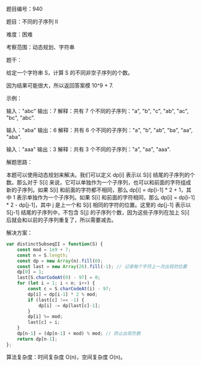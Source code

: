 题目编号：940

题目：不同的子序列 II

难度：困难

考察范围：动态规划、字符串

题干：

给定一个字符串 S，计算 S 的不同非空子序列的个数。

因为结果可能很大，所以返回答案模 10^9 + 7.

示例：

输入："abc"
输出：7
解释：共有 7 个不同的子序列："a", "b", "c", "ab", "ac", "bc", "abc".

输入："aba"
输出：6
解释：共有 6 个不同的子序列："a", "b", "ab", "ba", "aa", "aba".

输入："aaa"
输出：3
解释：共有 3 个不同的子序列："a", "aa", "aaa".

解题思路：

本题可以使用动态规划来解决。我们可以定义 dp[i] 表示以 S[i] 结尾的子序列的个数。那么对于 S[i] 来说，它可以单独作为一个子序列，也可以和前面的字符组成新的子序列。如果 S[i] 和前面的字符都不相同，那么 dp[i] = dp[i-1] * 2 + 1，其中 1 表示单独作为一个子序列。如果 S[i] 和前面的字符相同，那么 dp[i] = dp[i-1] * 2 - dp[j-1]，其中 j 是上一个和 S[i] 相同的字符的位置。这里的 dp[j-1] 表示以 S[j-1] 结尾的子序列中，不包含 S[j] 的子序列个数，因为这些子序列在加上 S[i] 后就会和以前的子序列重复了，所以需要减去。

解决方案：

```javascript
var distinctSubseqII = function(S) {
    const mod = 1e9 + 7;
    const n = S.length;
    const dp = new Array(n).fill(0);
    const last = new Array(26).fill(-1); // 记录每个字符上一次出现的位置
    dp[0] = 1;
    last[S.charCodeAt(0) - 97] = 0;
    for (let i = 1; i < n; i++) {
        const c = S.charCodeAt(i) - 97;
        dp[i] = dp[i-1] * 2 % mod;
        if (last[c] !== -1) {
            dp[i] -= dp[last[c]-1];
        }
        dp[i] %= mod;
        last[c] = i;
    }
    dp[n-1] = (dp[n-1] + mod) % mod; // 防止出现负数
    return dp[n-1];
};
```

算法复杂度：时间复杂度 O(n)，空间复杂度 O(n)。